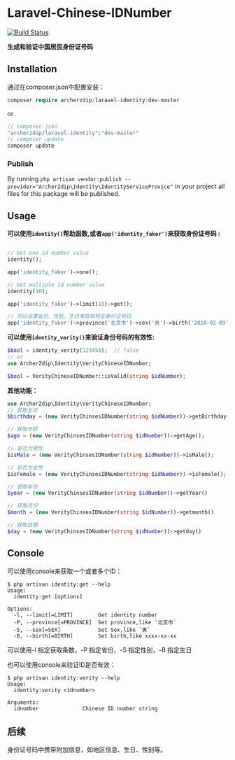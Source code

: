 # Laravel-Chinese-IDNumber
[![Build Status](https://travis-ci.org/ArcherZdip/laravel-identity.svg?branch=master)](https://travis-ci.org/ArcherZdip/laravel-identity)


**生成和验证中国居民身份证号码**

## Installation
通过在composer.json中配置安装：
```php
composer require archerzdip/laravel-identity:dev-master
```
or
```php
// composer.json
"archerzdip/laravel-identity":"dev-master"
// composer update
composer update
```
### Publish
By running 
`php artisan vendor:publish --provider="ArcherZdip\Identity\IdentityServiceProvice"` in your project all files for this package will be published. 

## Usage
**可以使用`identity()`帮助函数,或者`app('identity_faker')`来获取身份证号码 :**
```php

// Get one id number value
identity();

app('identity_faker')->one();

// Get multiple id number value
identity(10);

app('identity_faker')->limit(10)->get();

// 可以设置省份、性别、生日来获取特定身份证号码
app('identity_faker')->province('北京市')->sex('男')->birth('2018-02-09')->one();


```

**可以使用`identity_verity()`来验证身份号码的有效性:**

```php
$bool = identity_verity(123456);  // false
// or
use ArcherZdip\Identity\VerityChineseIDNumber;

$bool = VerityChineseIDNumber::isValid(string $idNumber);
```

**其他功能：**
```php
use ArcherZdip\Identity\VerityChineseIDNumber;
// 获取生日
$birthday = (new VerityChinsesIDNumber(string $idNumber))->getBirthday()->format('Y-m-d');

// 获取年龄
$age = (new VerityChinsesIDNumber(string $idNumber))->getAge();

// 是否为男性
$isMale = (new VerityChinsesIDNumber(string $idNumber))->isMale();

// 是否为女性
$isFemale = (new VerityChinsesIDNumber(string $idNumber))->isFemale();

// 获取年份
$year = (new VerityChinsesIDNumber(string $idNumber))->getYear()

// 获取月份
$month = (new VerityChinsesIDNumber(string $idNumber))->getmonth()

// 获取日期
$day = (new VerityChinsesIDNumber(string $idNumber))->getday()
```

## Console
可以使用console来获取一个或者多个ID：
```
$ php artisan identity:get --help                   
Usage:
  identity:get [options]

Options:
  -l, --limit[=LIMIT]        Get identity number
  -P, --province[=PROVINCE]  Set province,like `北京市`
  -S, --sex[=SEX]            Set Sex,like `男`
  -B, --birth[=BIRTH]        Set birth,like xxxx-xx-xx

```
可以使用-l 指定获取条数，-P 指定省份，-S 指定性别，-B 指定生日


也可以使用console来验证ID是否有效：
```
$ php artisan identity:verity --help            
Usage:
  identity:verity <idnumber>

Arguments:
  idnumber              Chinese ID number string

```


## 后续
身份证号码中携带附加信息，如地区信息、生日、性别等。